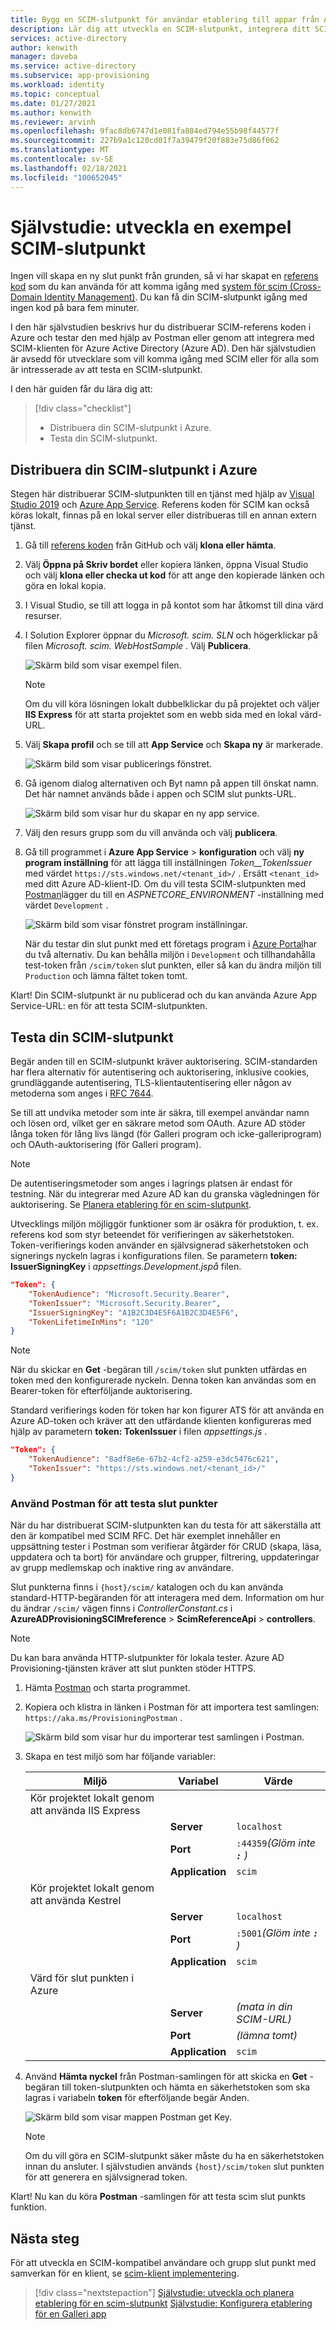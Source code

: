 ```yaml
---
title: Bygg en SCIM-slutpunkt för användar etablering till appar från Azure Active Directory
description: Lär dig att utveckla en SCIM-slutpunkt, integrera ditt SCIM-API med Azure AD och automatiskt etablera användare och grupper i dina moln program med Azure Active Directory.
services: active-directory
author: kenwith
manager: daveba
ms.service: active-directory
ms.subservice: app-provisioning
ms.workload: identity
ms.topic: conceptual
ms.date: 01/27/2021
ms.author: kenwith
ms.reviewer: arvinh
ms.openlocfilehash: 9fac8db6747d1e081fa884ed794e55b98f44577f
ms.sourcegitcommit: 227b9a1c120cd01f7a39479f20f883e75d86f062
ms.translationtype: MT
ms.contentlocale: sv-SE
ms.lasthandoff: 02/18/2021
ms.locfileid: "100652045"
---
```

# <a name="tutorial-develop-a-sample-scim-endpoint"></a>Självstudie: utveckla en exempel SCIM-slutpunkt

Ingen vill skapa en ny slut punkt från grunden, så vi har skapat en [referens kod](https://aka.ms/scimreferencecode) som du kan använda för att komma igång med [system för scim (Cross-Domain Identity Management)](https://aka.ms/scimoverview). Du kan få din SCIM-slutpunkt igång med ingen kod på bara fem minuter.

I den här självstudien beskrivs hur du distribuerar SCIM-referens koden i Azure och testar den med hjälp av Postman eller genom att integrera med SCIM-klienten för Azure Active Directory (Azure AD). Den här självstudien är avsedd för utvecklare som vill komma igång med SCIM eller för alla som är intresserade av att testa en SCIM-slutpunkt.

I den här guiden får du lära dig att:

> [!div class="checklist"]
>
> * Distribuera din SCIM-slutpunkt i Azure.
> * Testa din SCIM-slutpunkt.

## <a name="deploy-your-scim-endpoint-in-azure"></a>Distribuera din SCIM-slutpunkt i Azure

Stegen här distribuerar SCIM-slutpunkten till en tjänst med hjälp av [Visual Studio 2019](https://visualstudio.microsoft.com/downloads/) och [Azure App Service](https://docs.microsoft.com/azure/app-service/). Referens koden för SCIM kan också köras lokalt, finnas på en lokal server eller distribueras till en annan extern tjänst.

1. Gå till [referens koden](https://github.com/AzureAD/SCIMReferenceCode) från GitHub och välj **klona eller hämta**.

1. Välj **Öppna på Skriv bordet** eller kopiera länken, öppna Visual Studio och välj **klona eller checka ut kod** för att ange den kopierade länken och göra en lokal kopia.

1. I Visual Studio, se till att logga in på kontot som har åtkomst till dina värd resurser.

1. I Solution Explorer öppnar du *Microsoft. scim. SLN* och högerklickar på filen *Microsoft. scim. WebHostSample* . Välj **Publicera**.

    ![Skärm bild som visar exempel filen.](media/use-scim-to-build-users-and-groups-endpoints/cloud-publish.png)

    > [!NOTE]
    > Om du vill köra lösningen lokalt dubbelklickar du på projektet och väljer **IIS Express** för att starta projektet som en webb sida med en lokal värd-URL.

1. Välj **Skapa profil** och se till att **App Service** och **Skapa ny** är markerade.

    ![Skärm bild som visar publicerings fönstret.](media/use-scim-to-build-users-and-groups-endpoints/cloud-publish-2.png)

1. Gå igenom dialog alternativen och Byt namn på appen till önskat namn. Det här namnet används både i appen och SCIM slut punkts-URL.

    ![Skärm bild som visar hur du skapar en ny app service.](media/use-scim-to-build-users-and-groups-endpoints/cloud-publish-3.png)

1. Välj den resurs grupp som du vill använda och välj **publicera**.

1. Gå till programmet i **Azure App Service**  >  **konfiguration** och välj **ny program inställning** för att lägga till inställningen *Token__TokenIssuer* med värdet `https://sts.windows.net/<tenant_id>/` . Ersätt `<tenant_id>` med ditt Azure AD-klient-ID. Om du vill testa SCIM-slutpunkten med [Postman](https://github.com/AzureAD/SCIMReferenceCode/wiki/Test-Your-SCIM-Endpoint)lägger du till en *ASPNETCORE_ENVIRONMENT* -inställning med värdet `Development` .

   ![Skärm bild som visar fönstret program inställningar.](media/use-scim-to-build-users-and-groups-endpoints/app-service-settings.png)

   När du testar din slut punkt med ett företags program i [Azure Portal](use-scim-to-provision-users-and-groups.md#integrate-your-scim-endpoint-with-the-aad-scim-client)har du två alternativ. Du kan behålla miljön i `Development` och tillhandahålla test-token från `/scim/token` slut punkten, eller så kan du ändra miljön till `Production` och lämna fältet token tomt.

Klart! Din SCIM-slutpunkt är nu publicerad och du kan använda Azure App Service-URL: en för att testa SCIM-slutpunkten.

## <a name="test-your-scim-endpoint"></a>Testa din SCIM-slutpunkt

Begär anden till en SCIM-slutpunkt kräver auktorisering. SCIM-standarden har flera alternativ för autentisering och auktorisering, inklusive cookies, grundläggande autentisering, TLS-klientautentisering eller någon av metoderna som anges i [RFC 7644](https://tools.ietf.org/html/rfc7644#section-2).

Se till att undvika metoder som inte är säkra, till exempel användar namn och lösen ord, vilket ger en säkrare metod som OAuth. Azure AD stöder långa token för lång livs längd (för Galleri program och icke-galleriprogram) och OAuth-auktorisering (för Galleri program).

> [!NOTE]
> De autentiseringsmetoder som anges i lagrings platsen är endast för testning. När du integrerar med Azure AD kan du granska vägledningen för auktorisering. Se [Planera etablering för en scim-slutpunkt](use-scim-to-provision-users-and-groups.md).

Utvecklings miljön möjliggör funktioner som är osäkra för produktion, t. ex. referens kod som styr beteendet för verifieringen av säkerhetstoken. Token-verifierings koden använder en självsignerad säkerhetstoken och signerings nyckeln lagras i konfigurations filen. Se parametern **token: IssuerSigningKey** i *appsettings.Development.jspå* filen.

```json
"Token": {
    "TokenAudience": "Microsoft.Security.Bearer",
    "TokenIssuer": "Microsoft.Security.Bearer",
    "IssuerSigningKey": "A1B2C3D4E5F6A1B2C3D4E5F6",
    "TokenLifetimeInMins": "120"
}
```

> [!NOTE]
> När du skickar en **Get** -begäran till `/scim/token` slut punkten utfärdas en token med den konfigurerade nyckeln. Denna token kan användas som en Bearer-token för efterföljande auktorisering.

Standard verifierings koden för token har kon figurer ATS för att använda en Azure AD-token och kräver att den utfärdande klienten konfigureras med hjälp av parametern **token: TokenIssuer** i filen *appsettings.js* .

``` json
"Token": {
    "TokenAudience": "8adf8e6e-67b2-4cf2-a259-e3dc5476c621",
    "TokenIssuer": "https://sts.windows.net/<tenant_id>/"
}
```

### <a name="use-postman-to-test-endpoints"></a>Använd Postman för att testa slut punkter

När du har distribuerat SCIM-slutpunkten kan du testa för att säkerställa att den är kompatibel med SCIM RFC. Det här exemplet innehåller en uppsättning tester i Postman som verifierar åtgärder för CRUD (skapa, läsa, uppdatera och ta bort) för användare och grupper, filtrering, uppdateringar av grupp medlemskap och inaktive ring av användare.

Slut punkterna finns i `{host}/scim/` katalogen och du kan använda standard-HTTP-begäranden för att interagera med dem. Information om hur du ändrar `/scim/` vägen finns i *ControllerConstant.cs* i **AzureADProvisioningSCIMreference**  >  **ScimReferenceApi**  >  **controllers**.

> [!NOTE]
> Du kan bara använda HTTP-slutpunkter för lokala tester. Azure AD Provisioning-tjänsten kräver att slut punkten stöder HTTPS.

1. Hämta [Postman](https://www.getpostman.com/downloads/) och starta programmet.
1. Kopiera och klistra in länken i Postman för att importera test samlingen: `https://aka.ms/ProvisioningPostman` .

    ![Skärm bild som visar hur du importerar test samlingen i Postman.](media/use-scim-to-build-users-and-groups-endpoints/postman-collection.png)

1. Skapa en test miljö som har följande variabler:

   |Miljö|Variabel|Värde|
   |-|-|-|
   |Kör projektet lokalt genom att använda IIS Express|||
   ||**Server**|`localhost`|
   ||**Port**|`:44359`*(Glöm inte **`:`** )*|
   ||**Application**|`scim`|
   |Kör projektet lokalt genom att använda Kestrel|||
   ||**Server**|`localhost`|
   ||**Port**|`:5001`*(Glöm inte **`:`** )*|
   ||**Application**|`scim`|
   |Värd för slut punkten i Azure|||
   ||**Server**|*(mata in din SCIM-URL)*|
   ||**Port**|*(lämna tomt)*|
   ||**Application**|`scim`|

1. Använd **Hämta nyckel** från Postman-samlingen för att skicka en **Get** -begäran till token-slutpunkten och hämta en säkerhetstoken som ska lagras i variabeln **token** för efterföljande begär Anden.

   ![Skärm bild som visar mappen Postman get Key.](media/use-scim-to-build-users-and-groups-endpoints/postman-get-key.png)

   > [!NOTE]
   > Om du vill göra en SCIM-slutpunkt säker måste du ha en säkerhetstoken innan du ansluter. I självstudien används `{host}/scim/token` slut punkten för att generera en självsignerad token.

Klart! Nu kan du köra **Postman** -samlingen för att testa scim slut punkts funktion.

## <a name="next-steps"></a>Nästa steg

För att utveckla en SCIM-kompatibel användare och grupp slut punkt med samverkan för en klient, se [scim-klient implementering](http://www.simplecloud.info/#Implementations2).

> [!div class="nextstepaction"]
> [Självstudie: utveckla och planera etablering för en scim-slutpunkt](use-scim-to-provision-users-and-groups.md) 
>  [Självstudie: Konfigurera etablering för en Galleri app](configure-automatic-user-provisioning-portal.md)
